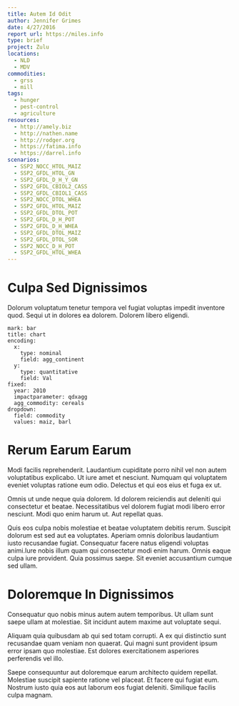 ```yaml
---
title: Autem Id Odit
author: Jennifer Grimes
date: 4/27/2016
report url: https://miles.info
type: brief
project: Zulu
locations:
  - NLD
  - MDV
commodities:
  - grss
  - mill
tags:
  - hunger
  - pest-control
  - agriculture
resources:
  - http://amely.biz
  - http://nathen.name
  - http://rodger.org
  - https://fatima.info
  - https://darrel.info
scenarios:
  - SSP2_NOCC_HTOL_MAIZ
  - SSP2_GFDL_HTOL_GN
  - SSP2_GFDL_D_H_Y_GN
  - SSP2_GFDL_CBIOL2_CASS
  - SSP2_GFDL_CBIOL1_CASS
  - SSP2_NOCC_DTOL_WHEA
  - SSP2_GFDL_HTOL_MAIZ
  - SSP2_GFDL_DTOL_POT
  - SSP2_GFDL_D_H_POT
  - SSP2_GFDL_D_H_WHEA
  - SSP2_GFDL_DTOL_MAIZ
  - SSP2_GFDL_DTOL_SOR
  - SSP2_NOCC_D_H_POT
  - SSP2_GFDL_HTOL_WHEA
---
```

# Culpa Sed Dignissimos
Dolorum voluptatum tenetur tempora vel fugiat voluptas impedit inventore quod. Sequi ut in dolores ea dolorem. Dolorem libero eligendi.

```vis
mark: bar
title: chart
encoding:
  x:
    type: nominal
    field: agg_continent
  y:
    type: quantitative
    field: Val
fixed:
  year: 2010
  impactparameter: qdxagg
  agg_commodity: cereals
dropdown:
  field: commodity
  values: maiz, barl
```

# Rerum Earum Earum
Modi facilis reprehenderit. Laudantium cupiditate porro nihil vel non autem voluptatibus explicabo. Ut iure amet et nesciunt. Numquam qui voluptatem eveniet voluptas ratione eum odio. Delectus et qui eos eius et fuga ex ut.
 Omnis ut unde neque quia dolorem. Id dolorem reiciendis aut deleniti qui consectetur et beatae. Necessitatibus vel dolorem fugiat modi libero error nesciunt. Modi quo enim harum ut. Aut repellat quas.
 Quis eos culpa nobis molestiae et beatae voluptatem debitis rerum. Suscipit dolorum est sed aut ea voluptates. Aperiam omnis doloribus laudantium iusto recusandae fugiat. Consequatur facere natus eligendi voluptas animi.Iure nobis illum quam qui consectetur modi enim harum. Omnis eaque culpa iure provident. Quia possimus saepe. Sit eveniet accusantium cumque sed ullam.

# Doloremque In Dignissimos
Consequatur quo nobis minus autem autem temporibus. Ut ullam sunt saepe ullam at molestiae. Sit incidunt autem maxime aut voluptate sequi.
 Aliquam quia quibusdam ab qui sed totam corrupti. A ex qui distinctio sunt recusandae quam veniam non quaerat. Qui magni sunt provident ipsum error ipsam quo molestiae. Est dolores exercitationem asperiores perferendis vel illo.
 Saepe consequuntur aut doloremque earum architecto quidem repellat. Molestiae suscipit sapiente ratione vel placeat. Et facere qui fugiat eum. Nostrum iusto quia eos aut laborum eos fugiat deleniti. Similique facilis culpa magnam.
